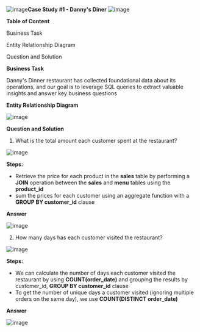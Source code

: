 ![image](https://github.com/user-attachments/assets/b199a9fe-25f9-446e-ac75-cf154e78cd3e)**Case Study #1 - Danny's Diner**
![image](https://github.com/user-attachments/assets/eb2b1acf-401b-404f-b457-85ee51830986)

**Table of Content**

Business Task 
       
Entity Relationship Diagram

Question and Solution


**Business Task**

Danny's Dinner restaurant has collected foundational data about its operations, and our goal is to leverage SQL queries to extract valuable insights and answer key business questions

**Entity Relationship Diagram**

![image](https://github.com/user-attachments/assets/95388376-43e2-4aea-8ccd-f5da68b482eb)

**Question and Solution**

1. What is the total amount each customer spent at the restaurant?

![image](https://github.com/user-attachments/assets/b01bcd81-f9f9-471b-9b56-bd25ae0470cc)

**Steps:**
* Retrieve the price for each product in the **sales** table by performing a **JOIN** operation between the **sales** and **menu** tables using the **product_id**
* sum the prices for each customer using an aggregate function with a **GROUP BY customer_id** clause

**Answer**

![image](https://github.com/user-attachments/assets/ffb45e5b-5443-4ec4-9ac6-e0a5fcfb5b4f)

2. How many days has each customer visited the restaurant?

![image](https://github.com/user-attachments/assets/6f00c51b-7fdd-4821-847a-3b730a079f28)

**Steps:**
* We can calculate the number of days each customer visited the restaurant by using **COUNT(order_date)** and grouping the results by customer_id,  **GROUP BY customer_id** clause
* To get the number of unique days a customer visited (ignoring multiple orders on the same day), we use **COUNT(DISTINCT order_date)**

**Answer**

![image](https://github.com/user-attachments/assets/bf8ea451-d5ee-4340-8eb7-d37160a0bc8a)

